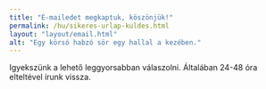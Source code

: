 ```yaml
---
title: "E-mailedet megkaptuk, köszönjük!"
permalink: /hu/sikeres-urlap-kuldes.html
layout: "layout/email.html"
alt: "Egy körsó habzó sör egy hallal a kezében."
---
```


Igyekszünk a lehető leggyorsabban válaszolni. Általában 24-48 óra elteltével írunk vissza.
